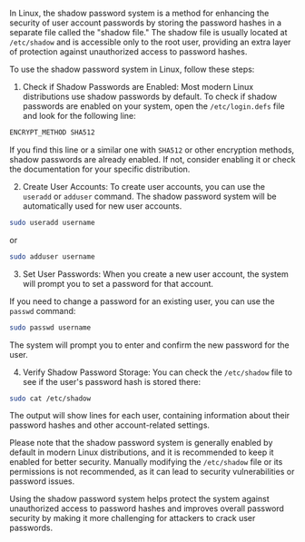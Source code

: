 In Linux, the shadow password system is a method for enhancing the security of user account passwords by storing the password hashes in a separate file called the "shadow file." The shadow file is usually located at `/etc/shadow` and is accessible only to the root user, providing an extra layer of protection against unauthorized access to password hashes.

To use the shadow password system in Linux, follow these steps:

1. Check if Shadow Passwords are Enabled:
Most modern Linux distributions use shadow passwords by default. To check if shadow passwords are enabled on your system, open the `/etc/login.defs` file and look for the following line:

```bash
ENCRYPT_METHOD SHA512
```

If you find this line or a similar one with `SHA512` or other encryption methods, shadow passwords are already enabled. If not, consider enabling it or check the documentation for your specific distribution.

2. Create User Accounts:
To create user accounts, you can use the `useradd` or `adduser` command. The shadow password system will be automatically used for new user accounts.

```bash
sudo useradd username
```

or

```bash
sudo adduser username
```

3. Set User Passwords:
When you create a new user account, the system will prompt you to set a password for that account.

If you need to change a password for an existing user, you can use the `passwd` command:

```bash
sudo passwd username
```

The system will prompt you to enter and confirm the new password for the user.

4. Verify Shadow Password Storage:
You can check the `/etc/shadow` file to see if the user's password hash is stored there:

```bash
sudo cat /etc/shadow
```

The output will show lines for each user, containing information about their password hashes and other account-related settings.

Please note that the shadow password system is generally enabled by default in modern Linux distributions, and it is recommended to keep it enabled for better security. Manually modifying the `/etc/shadow` file or its permissions is not recommended, as it can lead to security vulnerabilities or password issues.

Using the shadow password system helps protect the system against unauthorized access to password hashes and improves overall password security by making it more challenging for attackers to crack user passwords.
